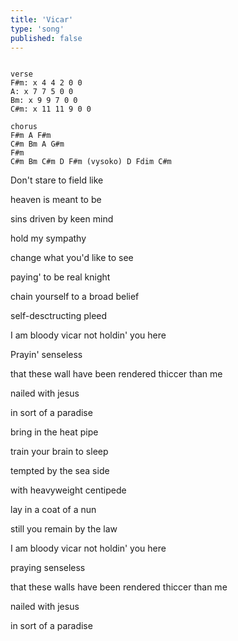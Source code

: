 ```yaml
---
title: 'Vicar'
type: 'song'
published: false
---
```


```chords

verse
F#m: x 4 4 2 0 0
A: x 7 7 5 0 0
Bm: x 9 9 7 0 0
C#m: x 11 11 9 0 0

chorus
F#m A F#m
C#m Bm A G#m
F#m
C#m Bm C#m D F#m (vysoko) D Fdim C#m

```

Don't stare to field like

heaven is meant to be

sins driven by keen mind

hold my sympathy

change what you'd like to see

paying' to be real knight

chain yourself to a broad belief

self-desctructing pleed

I am bloody vicar not holdin' you here

Prayin' senseless

that these wall have been rendered thiccer than me

nailed with jesus

in sort of a paradise

bring in the heat pipe

train your brain to sleep

tempted by the sea side

with heavyweight centipede

lay in a coat of a nun

still you remain by the law

I am bloody vicar not holdin' you here

praying senseless

that these walls have been rendered thiccer than me

nailed with jesus

in sort of a paradise
